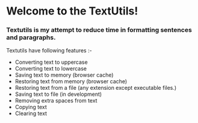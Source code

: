 # Welcome to the TextUtils!
### Textutils is my attempt to reduce time in formatting sentences and paragraphs.
Textutils have following features :-
* Converting text to uppercase
* Converting text to lowercase
* Saving text to memory (browser cache)
* Restoring text from memory (browser cache)
* Restoring text from a file (any extension except executable files.)
* Saving text to file (in development)
* Removing extra spaces from text
* Copying text
* Clearing text
